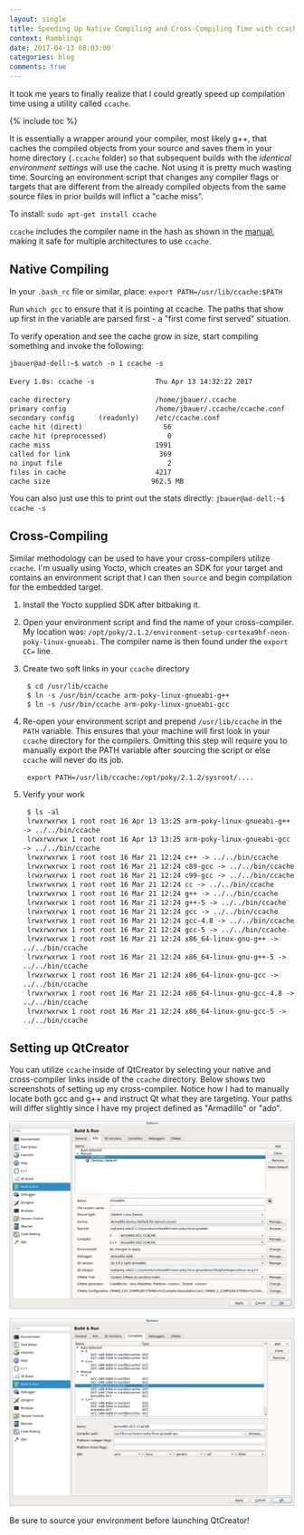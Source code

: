 ```yaml
---
layout: single
title: Speeding Up Native Compiling and Cross-Compiling Time with ccache
context: Ramblings
date: 2017-04-13 08:03:00
categories: blog
comments: true
---
```


It took me years to finally realize that I could greatly speed up compilation time using a utility called `ccache`. 

{% include toc %}

It is essentially a wrapper around your compiler, most likely g++, that caches the compiled objects from your source and saves them in your home directory (`.ccache` folder) so that subsequent builds with the *identical environment settings* will use the cache. Not using it is pretty much wasting time. Sourcing an environment script that changes any compiler flags or targets that are different from the already compiled objects from the same source files in prior builds will inflict a "cache miss". 

To install: `sudo apt-get install ccache`

`ccache` includes the compiler name in the hash as shown in the [manual](http://ccache.samba.org/manual.html#_common_hashed_information), making it safe for multiple architectures to use `ccache`. 

## Native Compiling

In your `.bash_rc` file or similar, place: `export PATH=/usr/lib/ccache:$PATH`

Run `which gcc` to ensure that it is pointing at ccache. The paths that show up first in the variable are parsed first - a "first come first served" situation. 

To verify operation and see the cache grow in size, start compiling something and invoke the following:
```
jbauer@ad-dell:~$ watch -n 1 ccache -s

Every 1.0s: ccache -s               Thu Apr 13 14:32:22 2017

cache directory                     /home/jbauer/.ccache
primary config                      /home/jbauer/.ccache/ccache.conf
secondary config      (readonly)    /etc/ccache.conf
cache hit (direct)                    56
cache hit (preprocessed)               0
cache miss                          1991
called for link                      369
no input file                          2
files in cache                      4217
cache size                         962.5 MB
```

You can also just use this to print out the stats directly: `jbauer@ad-dell:~$ ccache -s`

## Cross-Compiling
Similar methodology can be used to have your cross-compilers utilize `ccache`. I'm usually using Yocto, which creates an SDK for your target and contains an environment script that I can then `source` and begin compilation for the embedded target. 

1. Install the Yocto supplied SDK after bitbaking it. 
2. Open your environment script and find the name of your cross-compiler. My location was: `/opt/poky/2.1.2/environment-setup-cortexa9hf-neon-poky-linux-gnueabi`. The compiler name is then found under the `export CC=` line. 
3. Create two soft links in your `ccache` directory

		$ cd /usr/lib/ccache
		$ ln -s /usr/bin/ccache arm-poky-linux-gnueabi-g++ 
		$ ln -s /usr/bin/ccache arm-poky-linux-gnueabi-gcc 


4. Re-open your environment script and prepend `/usr/lib/ccache` in the `PATH` variable. This ensures that your machine will first look in your `ccache` directory for the compilers. Omitting this step will require you to manually export the PATH variable after sourcing the script or else `ccache` will never do its job. 

		export PATH=/usr/lib/ccache:/opt/poky/2.1.2/sysroot/....

5. Verify your work 

		$ ls -al
		lrwxrwxrwx 1 root root 16 Apr 13 13:25 arm-poky-linux-gnueabi-g++ -> ../../bin/ccache
		lrwxrwxrwx 1 root root 16 Apr 13 13:25 arm-poky-linux-gnueabi-gcc -> ../../bin/ccache
		lrwxrwxrwx 1 root root 16 Mar 21 12:24 c++ -> ../../bin/ccache
		lrwxrwxrwx 1 root root 16 Mar 21 12:24 c89-gcc -> ../../bin/ccache
		lrwxrwxrwx 1 root root 16 Mar 21 12:24 c99-gcc -> ../../bin/ccache
		lrwxrwxrwx 1 root root 16 Mar 21 12:24 cc -> ../../bin/ccache
		lrwxrwxrwx 1 root root 16 Mar 21 12:24 g++ -> ../../bin/ccache
		lrwxrwxrwx 1 root root 16 Mar 21 12:24 g++-5 -> ../../bin/ccache
		lrwxrwxrwx 1 root root 16 Mar 21 12:24 gcc -> ../../bin/ccache
		lrwxrwxrwx 1 root root 16 Mar 21 12:24 gcc-4.8 -> ../../bin/ccache
		lrwxrwxrwx 1 root root 16 Mar 21 12:24 gcc-5 -> ../../bin/ccache
		lrwxrwxrwx 1 root root 16 Mar 21 12:24 x86_64-linux-gnu-g++ -> ../../bin/ccache
		lrwxrwxrwx 1 root root 16 Mar 21 12:24 x86_64-linux-gnu-g++-5 -> ../../bin/ccache
		lrwxrwxrwx 1 root root 16 Mar 21 12:24 x86_64-linux-gnu-gcc -> ../../bin/ccache
		lrwxrwxrwx 1 root root 16 Mar 21 12:24 x86_64-linux-gnu-gcc-4.8 -> ../../bin/ccache
		lrwxrwxrwx 1 root root 16 Mar 21 12:24 x86_64-linux-gnu-gcc-5 -> ../../bin/ccache


## Setting up QtCreator
You can utilize `ccache` inside of QtCreator by selecting your native and cross-compiler links inside of the `ccache` directory. Below shows two screenshots of setting up my cross-compiler. Notice how I had to manually locate both gcc and g++ and instruct Qt what they are targeting. Your paths will differ slightly since I have my project defined as "Armadillo" or "ado".  

![QtCreator Cross-Compiler](/assets/images/kit-overall.png)

![QtCreator Cross-Compiler](/assets/images/gcc-ccache.png)

Be sure to source your environment before launching QtCreator!
